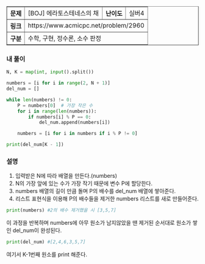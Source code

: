 <table border=1>
    <tr>
        <th>문제</th><td>[BOJ] 에라토스테네스의 채</td>
        <th>난이도</th><td>실버4</td>
    </tr>
    <tr>
        <th>링크</th>
        <td colspan=3>https://www.acmicpc.net/problem/2960</td>
    </tr>
    <tr>
        <th >구분</th>
        <td colspan=3>수학, 구현, 정수론, 소수 판정</td>
    </tr>
</table>

### 내 풀이
```python
N, K = map(int, input().split())

numbers = [i for i in range(2, N + 1)]
del_num = []

while len(numbers) != 0:
    P = numbers[0]  # 가장 작은 수
    for i in range(len(numbers)):
        if numbers[i] % P == 0:
            del_num.append(numbers[i])

    numbers = [i for i in numbers if i % P != 0]

print(del_num[K - 1])

```
### 설명
1. 입력받은 N에 따라 배열을 만든다.(numbers)
2. N의 가장 앞에 있는 수가 가장 작기 때문에 변수 P에 할당한다.
3. numbers 배열의 길이 만큼 돌며 P의 배수를 del_num 배열에 쌓아준다.
4. 리스트 표현식을 이용해 P의 배수들을 제거한 numbers 리스트를 새로 만들어준다.
```python
print(numbers) #2의 배수 제거했을 시 [3,5,7]
```

이 과정을 반복하며 numbers에 아무 원소가 남지않았을 땐 제거된 순서대로 원소가 쌓인 del_num이 완성된다. <br/>
```python 
print(del_num) #[2,4,6,3,5,7]
``````
여기서 K-1번째 원소를 print 해준다.